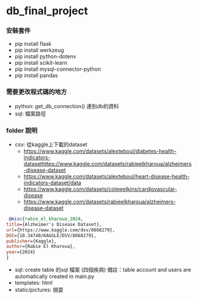 # db_final_project

### 安裝套件
- pip install flask 
- pip install werkzeug 
- pip install python-dotenv 
- pip install scikit-learn 
- pip install mysql-connector-python 
- pip install pandas

### 需要更改程式碼的地方
- python: get_db_connection() 連到db的資料
- sql: 檔案路徑

### folder 說明
- csv: 從kaggle上下載的dataset
  - https://www.kaggle.com/datasets/alexteboul/diabetes-health-indicators-datasethttps://www.kaggle.com/datasets/rabieelkharoua/alzheimers-disease-dataset
  - https://www.kaggle.com/datasets/alexteboul/heart-disease-health-indicators-dataset/data
  - https://www.kaggle.com/datasets/colewelkins/cardiovascular-disease
  - https://www.kaggle.com/datasets/rabieelkharoua/alzheimers-disease-dataset
```bibtex
 @misc{rabie_el_kharoua_2024,
title={Alzheimer's Disease Dataset},
url={https://www.kaggle.com/dsv/8668279},
DOI={10.34740/KAGGLE/DSV/8668279},
publisher={Kaggle},
author={Rabie El Kharoua},
year={2024}
}
```
- sql: create table 的sql 檔案 (四個疾病)
  備註：table account and users are automatically created in main.py
- templates: html
- static/pictures: 搞耍

